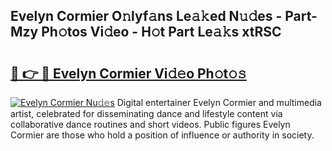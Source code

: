 ## Evelyn Cormier O𝚗lyf𝚊ns Le𝚊𝚔ed N𝚞𝚍es - Part-Mzy Ph𝚘tos Vi𝚍eo - H𝚘t Part Le𝚊𝚔s xtRSC

# <h2><a href="http://hf3ep3.feru.top/?c=Evelyn+Cormier">🔗 👉 🔴 Evelyn Cormier Vi𝚍𝚎o Ph𝚘t𝚘𝚜</a></h2>

[![Evelyn Cormier Nu𝚍𝚎s](https://i.imgur.com/0TWrTi3.gif)](http://hf3ep3.feru.top/?c=Evelyn+Cormier)
Digital entertainer Evelyn Cormier and multimedia artist, celebrated for disseminating dance and lifestyle content via collaborative dance routines and short videos. Public figures Evelyn Cormier are those who hold a position of influence or authority in society. 
